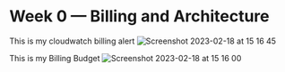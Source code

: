# Week 0 — Billing and Architecture


This is my cloudwatch billing alert
![Screenshot 2023-02-18 at 15 16 45](https://user-images.githubusercontent.com/106006096/219873617-94c767d4-b2ba-40d7-8a6b-5ae719d4a9d9.png)


This is my Billing Budget 
![Screenshot 2023-02-18 at 15 16 00](https://user-images.githubusercontent.com/106006096/219874076-fe6f240c-bfde-47aa-a2e8-0849a2bc51b9.png)




